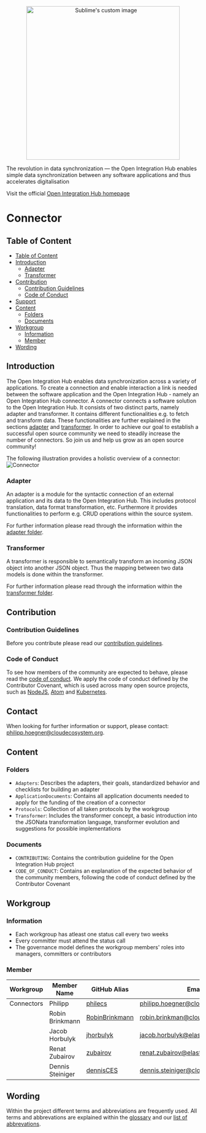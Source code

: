 <p align="center">
  <img src="https://github.com/openintegrationhub/Connectors/blob/master/Assets/medium-oih-einzeilig-zentriert.jpg" alt="Sublime's custom image" width="400"/>
</p>

The revolution in data synchronization — the Open Integration Hub enables simple data synchronization between any software applications and thus accelerates digitalisation

Visit the official [Open Integration Hub homepage](https://www.openintegrationhub.de/)

# Connector

## Table of Content

<!-- TOC depthFrom:2 depthTo:6 withLinks:1 updateOnSave:1 orderedList:0 -->

- [Table of Content](#table-of-content)
- [Introduction](#introduction)
	- [Adapter](#adapter)
	- [Transformer](#transformer)
- [Contribution](#contribution)
	- [Contribution Guidelines](#contribution-guidelines)
	- [Code of Conduct](#code-of-conduct)
- [Support](#support)
- [Content](#content)
	- [Folders](#folders)
	- [Documents](#documents)
- [Workgroup](#workgroup)
	- [Information](#information)
	- [Member](#member)
- [Wording](#wording)

<!-- /TOC -->

## Introduction
The Open Integration Hub enables data synchronization across a variety of applications. To create a connection and enable interaction a link is needed between the software application and the Open Integration Hub - namely an Open Integration Hub connector.
A connector connects a software solution to the Open Integration Hub. It consists of two distinct parts, namely adapter and transformer.  It contains different functionalities e.g. to fetch and transform data. These functionalities are further explained in the sections [adapter](#adapter) and [transformer](#transformer). In order to achieve our goal to establish a successful open source community we need to steadily increase the number of connectors. So join us and help us grow as an open source community!

The following illustration provides a holistic overview of a connector:
![Connector](Assets/ConnectorsV2.svg)

### Adapter
An adapter is a module for the syntactic connection of an external application and its data to the Open Integration Hub. This includes protocol translation, data format transformation, etc.
Furthermore it provides functionalities to perform e.g. CRUD operations within the source system.

For further information please read through the information within the [adapter folder](/Adapters).

### Transformer
A transformer is responsible to semantically transform an incoming JSON object into another JSON object. Thus the mapping between two data models is done within the transformer.

For further information please read through the information within the [transformer folder](/Transformer).

## Contribution
### Contribution Guidelines
Before you contribute please read our [contribution guidelines](CONTRIBUTING.md).

### Code of Conduct
To see how members of the community are expected to behave, please read the [code of conduct](CODE_OF_CONDUCT.md). We apply the code of conduct defined by the Contributor Covenant, which is used across many open source projects, such as [NodeJS](https://github.com/nodejs/node), [Atom](https://github.com/atom/atom) and [Kubernetes](https://github.com/kubernetes/kubernetes).

## Contact
When looking for further information or support, please contact: philipp.hoegner@cloudecosystem.org.

## Content
### Folders
- `Adapters`: Describes the adapters, their goals, standardized behavior and checklists for building an adapter
- `ApplicationDocuments`: Contains all application documents needed to apply for the funding of the creation of a connector
- `Protocols`: Collection of all taken protocols by the workgroup
- `Transformer`: Includes the transformer concept, a basic introduction into the JSONata transformation language,  transformer evolution and suggestions for possible implementations

### Documents
- `CONTRIBUTING`: Contains the contribution guideline for the Open Integration Hub project
- `CODE_OF_CONDUCT`: Contains an explanation of the expected behavior of the community members, following  the code of conduct defined by the Contributor Covenant

## Workgroup
### Information
- Each workgroup has atleast one status call every two weeks
- Every committer must attend the status call
- The governance model defines the workgroup members' roles into managers, committers or contributors

### Member
| Workgroup  | Member Name |GitHub Alias|Email| Role |
| --- | --- | --- | --- | --- |
| Connectors  | Philipp|[philecs](https://github.com/philecs)|philipp.hoegner@cloudecosystem.org| **Manager**  |
|  | Robin Brinkmann |[RobinBrinkmann](https://github.com/RobinBrinkmann)|robin.brinkman@cloudecosystem.org | Committer   |
|  | Jacob Horbulyk |[jhorbulyk](https://github.com/jhorbulyk)|jacob.horbulyk@elastic.io| Committer   |
|  | Renat Zubairov|[zubairov](https://github.com/zubairov)|renat.zubairov@elastic.io| Contributor   |
|  | Dennis Steiniger|[dennisCES](https://github.com/dennisCES)|dennis.steiniger@cloudecosystem.org| Contributor   |

## Wording
Within the project different terms and abbreviations are frequently used. All terms and abbrevations are explained within the [glossary](https://github.com/openintegrationhub/Connectors/wiki/Glossary) and our [list of abbrevations](https://github.com/openintegrationhub/Connectors/wiki/Abbreviations).
